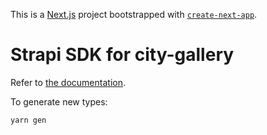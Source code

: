 This is a [Next.js](https://nextjs.org/) project bootstrapped with [`create-next-app`](https://github.com/vercel/next.js/tree/canary/packages/create-next-app).

# Strapi SDK for city-gallery

Refer to [the documentation](/docs/libs/Strapi-SDK.md).

To generate new types:

```
yarn gen
```
